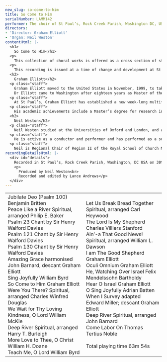 ```yaml
---
new_slug: so-come-to-him
title: So Come to Him
serialNumber: LAMM142
performer: The choir of St Paul’s, Rock Creek Parish, Washington DC, USA
directors:
- 'Director: Graham Elliott'
- 'Organ: Neil Weston'
contentHtml: |-
  <h1>
    So Come to Him</h1>
  <p>
    This collection of choral works is offered as a cross section of styles and traditions, echoing something of the diversity to be found in the city of Washington, and reflected in the life of St Paul’s Episcopal Church. St Paul’s was founded in the reign of Queen Anne, in 1712. In 1719 Colonel John Bradford gave 100 acres of land to serve as a glebe for the support of the church and its minister. The first church was built of wood from the glebe. In 1721 a brick church was begun, and parts of this are incorporated in the eighteenth century building which stands today. Until the Declaration of Independence the church was under the authority of the bishops of London. St Paul’s is not only the oldest church in the District of Columbia; it also provides the oldest cemetery in Washington. Burials of parishioners near the church took place from earliest times, rather in the manner of the typical English village church. In the 1830s the Vestry decided to use part of the glebe to be a public cemetery for the city of Washington, and an Act of Congress in 1840 established the cemetery as a public burial place. It is now a place of pilgrimage for people from all over the world, who come to see the remarkable variety of funerary monuments, and in particular, to visit the renowned Adams memorial. The late 19th century saw significant growth in the parish, so that St Paul’s was one of the major parishes when the new Diocese of Washington was formed in 1896.</p>
  <p>
    This recording is issued at a time of change and development at St Paul’s. The parish has marked its 290th anniversary by identifying a number of developments which will lead to the 300th anniversary in 2012. The fine neo-classical Parish Hall complex is undergoing major renovation and extension. The auditorium will become a fine concert venue for the active artistic life of the city. Plans are well advanced for building new organs in the church and the auditorium. The new facilities will greatly enhance the parish’s potential for growth and outreach into the diverse community which it serves.</p>
  <h2>
    Graham Elliott</h2>
  <p class="staff">
    Graham Elliott moved to the United States in November, 1999, to take up the position as Director of Music at St Paul’s Episcopal Church, Rock Creek Parish. He was born in Wales, and studied, during school days, with Dr Melville Cook at Hereford Cathedral. Following a year at the Royal Academy of Music, in London, he became Organ Student at St George’s Chapel, in Windsor Castle. During this period he regularly played for services attended by the Royal Family, both in St George’s, and in the private chapel in the Great Park.<br>
    Dr Elliott came to Washington after eighteen years as Master of the Music at Chelmsford Cathedral (England). There he established the Choral Foundation with an international reputation. He secured the daily choral services, and helped raise almost $3M to establish choral scholarships and to build the two fine Mander organs. In addition to his cathedral work Dr Elliott founded the annual international arts festival at Chelmsford, and was a professor at the Guildhall School of Music in London. He also lectured and examined in the music department of Anglia University.</p>
  <p class="staff">
    At St Paul’s, Graham Elliott has established a new week-long multifaceted arts festival, centred on the historic church, the large Parish Hall complex, and the extensive grounds of the church. An ambitious program of arts and educational outreach is evolving, making use of the newly renovated buildings.</p>
  <p class="staff">
    His academic achievements include a Master’s degree for research into 19th century British cathedral music. His doctoral research was in the music of Benjamin Britten. His book on the composer, Benjamin Britten: The Spiritual Dimension will shortly be published by Oxford University Press.</p>
  <h2>
    Neil Weston</h2>
  <p class="staff">
    Neil Weston studied at the Universities of Oxford and London, and at the Royal Academy of Music. He also holds diplomas by examination from the Royal College of Music and the Royal College of Organists. For four years, he was Assistant Master of the Music at Chelmsford Cathedral before moving to the United States, where he currently lives and works. He has held positions at two Episcopal churches in the Washington DC area, and is currently Director of Liturgical Music at St Ambrose Roman Catholic Church in Annandale, Virginia.</p>
  <p class="staff">
    He is active as a conductor and performer and has performed as a soloist and continuo player in the Kennedy Center, the National Cathedral, and other major venues in the city. He made his conducting debut in the Kennedy Center Concert Hall in December 2002, when he conducted a choir of 3500 voices performing Handel's Messiah.</p>
  <p class="staff">
    Neil is Regional Chair of Region II of the Royal School of Church Music in North America, Keyboard Artist of the Washington Pro Musica Chamber Orchestra, and Assistant Conductor of the Alexandria Choral Society.</p>
recordingDetailsHtml: |-
  <div id="details">
    Recorded in St Paul’s, Rock Creek Parish, Washington, DC USA on 30th April, 3rd and 4th May 2002 by kind permission of the Rector.
    <p>
      Produced by Neil Weston<br>
      Recorded and edited by Lance Andrews</p>
  </div>
---
```


<table class="tracktable">
  <tbody>
    <tr>
      <td class="column1">
        <span class="trackname">Jubilate Deo (Psalm 100) </span> <span class="composer"> Benjamin Britten</span><br>
        <span class="trackname"> Peace Like a River </span> <span class="composer">Spiritual, arranged Philip E. Baker</span><br>
        <span class="trackname"> Psalm 23 </span> <span class="composer">Chant by Sir Henry Walford Davies</span><br>
        <span class="trackname"> Psalm 121 </span> <span class="composer">Chant by Sir Henry Walford Davies</span><br>
        <span class="trackname"> Psalm 130 </span> <span class="composer">Chant by Sir Henry Walford Davies</span><br>
        <span class="trackname"> Amazing Grace </span> <span class="composer">harmonised John Barnard, descant Graham Elliott</span><br>
        <span class="trackname"> Sing Joyfully </span> <span class="composer">William Byrd</span><br>
        <span class="trackname"> So Come to Him</span><span class="composer"> Graham Elliott</span><br>
        <span class="trackname"> Were You There?</span><span class="composer"> Spiritual, arranged Charles Winfred Douglas</span><br>
        <span class="trackname"> We Wait for Thy Loving Kindness, O Lord</span><span class="composer"> William McKie</span><br>
        <span class="trackname"> Deep River</span><span class="composer"> Spiritual, arranged Harry T. Burleigh</span><br>
        <span class="trackname"> More Love to Thee, O Christ </span> <span class="composer">William H. Doane</span><br>
        <span class="trackname"> Teach Me, O Lord </span> <span class="composer">William Byrd</span>
      </td>
      <td class="column2">
        <span class="trackname">Let Us Break Bread Together </span> <span class="composer"> Spiritual, arranged Carl Heywood</span><br>
        <span class="trackname"> The Lord Is My Shepherd </span> <span class="composer">Charles Villiers Stanford</span><br>
        <span class="trackname"> Ain’-a That Good News!</span><span class="composer"> Spiritual, arranged William L. Dawson</span><br>
        <span class="trackname"> I am The Good Shepherd </span> <span class="composer">Graham Elliott</span><br>
        <span class="trackname"> Oculi Omnium </span> <span class="composer">Graham Elliott</span><br>
        <span class="trackname"> He, Watching Over Israel </span> <span class="composer">Felix Mendelssohn Bartholdy</span><br>
        <span class="trackname"> Hear O Israel </span> <span class="composer">Graham Elliott</span><br>
        <span class="trackname"> O Sing Joyfully </span> <span class="composer">Adrian Batten</span><br>
        <span class="trackname"> When I Survey </span> <span class="composer">adapted Edward Miller; descant Graham Elliott</span><br>
        <span class="trackname"> Deep River </span> <span class="composer">Spiritual, arranged John Barnard</span><br>
        <span class="trackname"> Come Labor On </span> <span class="composer">Thomas Tertius Noble<br>
        </span><br>
        <span id="playingtime">Total playing time 63m 54s</span>
      </td>
    </tr>
  </tbody>
</table>
